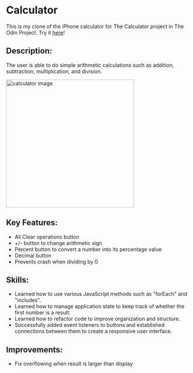 # Calculator

This is my clone of the iPhone calculator for The Calculator project in The Odin Project. Try it [here](https://giahenville.github.io/calculator/)!

## Description:

The user is able to do simple arithmetic calculations such as addition, subtraction, multiplication, and division.

<img src="./calculator.png" alt="calculator image" width="350" height="350">

## Key Features:

* All Clear operations button
* +/- button to change arithmetic sign
* Percent button to convert a number into its percentage value
* Decimal button
* Prevents crash when dividing by 0

## Skills:

* Learned how to use various JavaScript methods such as "forEach" and "includes".
* Learned how to manage application state to keep track of whether the first number is a result.
* Learned how to refactor code to improve organization and structure.
* Successfully added event listeners to buttons and established connections between them to create a responsive user interface.

## Improvements:

* Fix overflowing when result is larger than display

